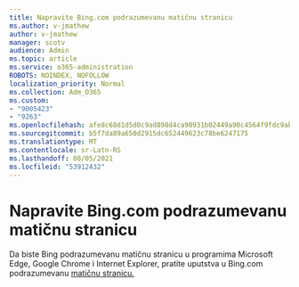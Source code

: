 ```yaml
---
title: Napravite Bing.com podrazumevanu matičnu stranicu
ms.author: v-jmathew
author: v-jmathew
manager: scotv
audience: Admin
ms.topic: article
ms.service: o365-administration
ROBOTS: NOINDEX, NOFOLLOW
localization_priority: Normal
ms.collection: Adm_O365
ms.custom:
- "9005423"
- "9263"
ms.openlocfilehash: afe8c68d1d5d0c9ad898d4ca90931b02449a90c4564f9fdc9abfaf6ce53aeba1
ms.sourcegitcommit: b5f7da89a650d2915dc652449623c78be6247175
ms.translationtype: MT
ms.contentlocale: sr-Latn-RS
ms.lasthandoff: 08/05/2021
ms.locfileid: "53912432"
---
```

# <a name="make-bingcom-the-default-home-page"></a>Napravite Bing.com podrazumevanu matičnu stranicu

Da biste Bing podrazumevanu matičnu stranicu u programima Microsoft Edge, Google Chrome i Internet Explorer, pratite uputstva u Bing.com podrazumevanu [matičnu stranicu.](https://go.microsoft.com/fwlink/?linkid=2149816)
